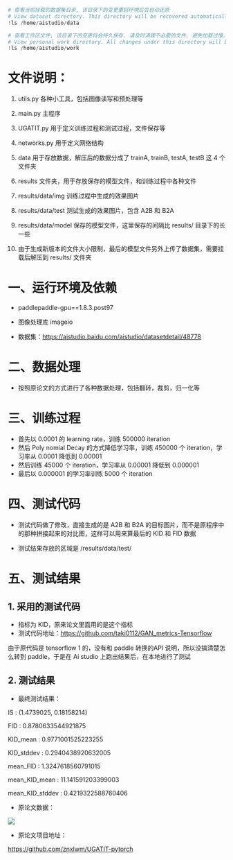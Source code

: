 ```python
# 查看当前挂载的数据集目录, 该目录下的变更重启环境后会自动还原
# View dataset directory. This directory will be recovered automatically after resetting environment. 
!ls /home/aistudio/data
```


```python
# 查看工作区文件, 该目录下的变更将会持久保存. 请及时清理不必要的文件, 避免加载过慢.
# View personal work directory. All changes under this directory will be kept even after reset. Please clean unnecessary files in time to speed up environment loading.
!ls /home/aistudio/work
```

# 文件说明：

1. utils.py   各种小工具，包括图像读写和预处理等

2. main.py   主程序

3. UGATIT.py   用于定义训练过程和测试过程，文件保存等

4. networks.py    用于定义网络结构

5. data 用于存放数据，解压后的数据分成了 trainA, trainB, testA, testB 这 4 个文件夹

6. results 文件夹，用于存放保存的模型文件，和训练过程中各种文件

7. results/data/img  训练过程中生成的效果图片

8. results/data/test  测试生成的效果图片，包含 A2B 和 B2A

9. results/data/model 保存的模型文件，这里保存的间隔比 results/ 目录下的长一些

10. 由于生成新版本的文件大小限制，最后的模型文件另外上传了数据集，需要挂载后解压到 results/ 文件夹

# 一、运行环境及依赖

* paddlepaddle-gpu==1.8.3.post97

* 图像处理库 imageio

* 数据集：https://aistudio.baidu.com/aistudio/datasetdetail/48778


# 二、数据处理

* 按照原论文的方式进行了各种数据处理，包括翻转，裁剪，归一化等

# 三、训练过程



* 首先以 0.0001 的 learning rate，训练 500000 iteration
* 然后 Poly nomial Decay 的方式降低学习率，训练 450000 个 iteration，学习率从 0.0001 降低到 0.00001
* 然后训练 45000 个 iteration，学习率从 0.00001 降低到 0.000001
* 最后以 0.000001 的学习率训练 5000 个 iteration




# 四、测试代码

* 测试代码做了修改，直接生成的是 A2B 和 B2A 的目标图片，而不是原程序中的那种拼接起来的对比图，这样可以用来算最后的 KID 和 FID 数据

* 测试结果存放的区域是 /results/data/test/





# 五、测试结果

## 1. 采用的测试代码

* 指标为 KID，原来论文里面用的是这个指标
* 测试代码地址：https://github.com/taki0112/GAN_metrics-Tensorflow

由于原代码是 tensorflow 1 的，没有和 paddle 转换的API 说明，所以没搞清楚怎么转到 paddle，于是在 Ai studio 上跑出结果后，在本地进行了测试

## 2. 测试结果

* 最终测试结果：

IS :  (1.4739025, 0.18158214)

FID :  0.8780633544921875

KID_mean :  0.9771001525223255

KID_stddev :  0.2940438920632005

mean_FID :  1.3247618560791015

mean_KID_mean :  11.141591203399003

mean_KID_stddev :  0.4219322588760406

* 原论文数据：

![](https://ai-studio-static-online.cdn.bcebos.com/9f385d1340b14a91a9fe9d671abc6ef93adf08a83b714aa195332de0d70369d0)

* 原论文项目地址：

https://github.com/znxlwm/UGATIT-pytorch
